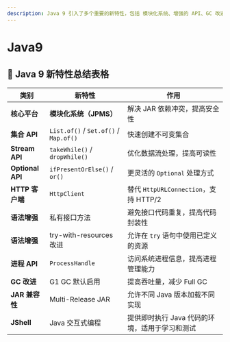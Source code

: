```yaml
---
description: Java 9 引入了多个重要的新特性，包括 模块化系统、增强的 API、GC 改进 等。以下是 Java 9 的核心特性概览：
---
```


# Java9

## 📌 Java 9 新特性总结表格

| **类别**       | **新特性**                                | **作用**                                  |
|--------------|--------------------------------|----------------------------------|
| **核心平台**   | **模块化系统（JPMS）**            | 解决 JAR 依赖冲突，提高安全性             |
| **集合 API**   | `List.of()` / `Set.of()` / `Map.of()` | 快速创建不可变集合                         |
| **Stream API** | `takeWhile()` / `dropWhile()` | 优化数据流处理，提高可读性                  |
| **Optional API** | `ifPresentOrElse()` / `or()` | 更灵活的 `Optional` 处理方式              |
| **HTTP 客户端** | `HttpClient`                   | 替代 `HttpURLConnection`，支持 HTTP/2      |
| **语法增强**   | 私有接口方法                     | 避免接口代码重复，提高代码封装性             |
| **语法增强**   | try-with-resources 改进        | 允许在 `try` 语句中使用已定义的资源          |
| **进程 API**   | `ProcessHandle`               | 访问系统进程信息，提高进程管理能力            |
| **GC 改进**   | G1 GC 默认启用                  | 提高吞吐量，减少 Full GC                   |
| **JAR 兼容性** | Multi-Release JAR              | 允许不同 Java 版本加载不同实现               |
| **JShell**    | Java 交互式编程                   | 提供即时执行 Java 代码的环境，适用于学习和测试  |

